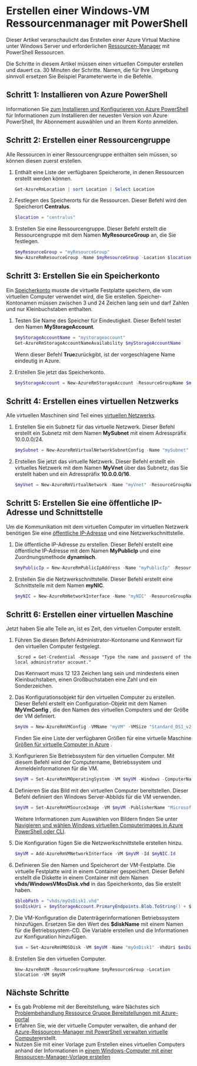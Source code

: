 <properties
    pageTitle="Erstellen einer Azure VM mit PowerShell | Microsoft Azure"
    description="Mit der Azure PowerShell und Azure Resource Manager einfach einen neuen virtuellen Computer mit Windows Server erstellt."
    services="virtual-machines-windows"
    documentationCenter=""
    authors="davidmu1"
    manager="timlt"
    editor=""
    tags="azure-resource-manager"/>

<tags
    ms.service="virtual-machines-windows"
    ms.workload="na"
    ms.tgt_pltfrm="na"
    ms.devlang="na"
    ms.topic="get-started-article"
    ms.date="10/21/2016"
    ms.author="davidmu"/>

# <a name="create-a-windows-vm-using-resource-manager-and-powershell"></a>Erstellen einer Windows-VM Ressourcenmanager mit PowerShell

Dieser Artikel veranschaulicht das Erstellen einer Azure Virtual Machine unter Windows Server und erforderlichen [Ressourcen-Manager](../azure-resource-manager/resource-group-overview.md) mit PowerShell Ressourcen. 

Die Schritte in diesem Artikel müssen einen virtuellen Computer erstellen und dauert ca. 30 Minuten der Schritte. Namen, die für Ihre Umgebung sinnvoll ersetzen Sie Beispiel Parameterwerte in die Befehle.

## <a name="step-1-install-azure-powershell"></a>Schritt 1: Installieren von Azure PowerShell

Informationen Sie [zum Installieren und Konfigurieren von Azure PowerShell](../powershell-install-configure.md) für Informationen zum Installieren der neuesten Version von Azure PowerShell, Ihr Abonnement auswählen und an Ihrem Konto anmelden.
        
## <a name="step-2-create-a-resource-group"></a>Schritt 2: Erstellen einer Ressourcengruppe

Alle Ressourcen in einer Ressourcengruppe enthalten sein müssen, so können diesen zuerst erstellen.  

1. Enthält eine Liste der verfügbaren Speicherorte, in denen Ressourcen erstellt werden können.

    ```powershell
    Get-AzureRmLocation | sort Location | Select Location
    ```

2. Festlegen des Speicherorts für die Ressourcen. Dieser Befehl wird den Speicherort **Centralus**.

    ```powershell
    $location = "centralus"
    ```
    
3. Erstellen Sie eine Ressourcengruppe. Dieser Befehl erstellt die Ressourcengruppe mit dem Namen **MyResourceGroup** an, die Sie festlegen.

    ```powershell
    $myResourceGroup = "myResourceGroup"
    New-AzureRmResourceGroup -Name $myResourceGroup -Location $location
    ```
    
## <a name="step-3-create-a-storage-account"></a>Schritt 3: Erstellen Sie ein Speicherkonto

Ein [Speicherkonto](../storage/storage-introduction.md) musste die virtuelle Festplatte speichern, die vom virtuellen Computer verwendet wird, die Sie erstellen. Speicher-Kontonamen müssen zwischen 3 und 24 Zeichen lang sein und darf Zahlen und nur Kleinbuchstaben enthalten.

1. Testen Sie Name des Speicher für Eindeutigkeit. Dieser Befehl testet den Namen **MyStorageAccount**.

    ```powershell
    $myStorageAccountName = "mystorageaccount"
    Get-AzureRmStorageAccountNameAvailability $myStorageAccountName
    ```
    
    Wenn dieser Befehl **True**zurückgibt, ist der vorgeschlagene Name eindeutig in Azure. 
    
2. Erstellen Sie jetzt das Speicherkonto.
    
    ```powershell    
    $myStorageAccount = New-AzureRmStorageAccount -ResourceGroupName $myResourceGroup -Name $myStorageAccountName -SkuName "Standard_LRS" -Kind "Storage" -Location $location
    ```
    
## <a name="step-4-create-a-virtual-network"></a>Schritt 4: Erstellen eines virtuellen Netzwerks

Alle virtuellen Maschinen sind Teil eines [virtuellen Netzwerks](../virtual-network/virtual-networks-overview.md).

1. Erstellen Sie ein Subnetz für das virtuelle Netzwerk. Dieser Befehl erstellt ein Subnetz mit dem Namen **MySubnet** mit einem Adresspräfix 10.0.0.0/24.
        
    ```powershell
    $mySubnet = New-AzureRmVirtualNetworkSubnetConfig -Name "mySubnet" -AddressPrefix 10.0.0.0/24
    ```
    
2. Erstellen Sie jetzt das virtuelle Netzwerk. Dieser Befehl erstellt ein virtuelles Netzwerk mit dem Namen **MyVnet** über das Subnetz, das Sie erstellt haben und ein Adresspräfix **10.0.0.0/16**.

    ```powershell
    $myVnet = New-AzureRmVirtualNetwork -Name "myVnet" -ResourceGroupName $myResourceGroup -Location $location -AddressPrefix 10.0.0.0/16 -Subnet $mySubnet
    ```
        
## <a name="step-5-create-a-public-ip-address-and-network-interface"></a>Schritt 5: Erstellen Sie eine öffentliche IP-Adresse und Schnittstelle

Um die Kommunikation mit dem virtuellen Computer im virtuellen Netzwerk benötigen Sie eine [öffentliche IP-Adresse](../virtual-network/virtual-network-ip-addresses-overview-arm.md) und eine Netzwerkschnittstelle.

1. Die öffentliche IP-Adresse zu erstellen. Dieser Befehl erstellt eine öffentliche IP-Adresse mit dem Namen **MyPublicIp** und eine Zuordnungsmethode **dynamisch**.
 
    ```powershell
    $myPublicIp = New-AzureRmPublicIpAddress -Name "myPublicIp" -ResourceGroupName $myResourceGroup -Location $location -AllocationMethod Dynamic
    ```
        
2. Erstellen Sie die Netzwerkschnittstelle. Dieser Befehl erstellt eine Schnittstelle mit dem Namen **myNIC**.

    ```powershell
    $myNIC = New-AzureRmNetworkInterface -Name "myNIC" -ResourceGroupName $myResourceGroup -Location $location -SubnetId $myVnet.Subnets[0].Id -PublicIpAddressId $myPublicIp.Id
    ```
       
## <a name="step-6-create-a-virtual-machine"></a>Schritt 6: Erstellen einer virtuellen Maschine

Jetzt haben Sie alle Teile an, ist es Zeit, den virtuellen Computer erstellt.

1. Führen Sie diesen Befehl Administrator-Kontoname und Kennwort für den virtuellen Computer festgelegt.

        $cred = Get-Credential -Message "Type the name and password of the local administrator account."
        
    Das Kennwort muss 12 123 Zeichen lang sein und mindestens einen Kleinbuchstaben, einen Großbuchstaben eine Zahl und ein Sonderzeichen. 
        
2. Das Konfigurationsobjekt für den virtuellen Computer zu erstellen. Dieser Befehl erstellt ein Configuration-Objekt mit dem Namen **MyVmConfig** , die den Namen des virtuellen Computers und der Größe der VM definiert.

    ```powershell
    $myVm = New-AzureRmVMConfig -VMName "myVM" -VMSize "Standard_DS1_v2"
    ```
     
    Finden Sie eine Liste der verfügbaren Größen für eine virtuelle Maschine [Größen für virtuelle Computer in Azure](virtual-machines-windows-sizes.md) .
    
3. Konfigurieren Sie Betriebssystem für den virtuellen Computer. Mit diesem Befehl wird der Computername, Betriebssystem und Anmeldeinformationen für die VM.

    ```powershell
    $myVM = Set-AzureRmVMOperatingSystem -VM $myVM -Windows -ComputerName "myVM" -Credential $cred -ProvisionVMAgent -EnableAutoUpdate
    ```
    
4. Definieren Sie das Bild mit den virtuellen Computer bereitstellen. Dieser Befehl definiert den Windows Server-Abbilds für die VM verwenden. 

    ```powershell
    $myVM = Set-AzureRmVMSourceImage -VM $myVM -PublisherName "MicrosoftWindowsServer" -Offer "WindowsServer" -Skus "2012-R2-Datacenter" -Version "latest"
    ```
        
    Weitere Informationen zum Auswählen von Bildern finden Sie unter [Navigieren und wählen Windows virtuellen Computerimages in Azure PowerShell oder CLI](virtual-machines-windows-cli-ps-findimage.md).
        
5. Die Konfiguration fügen Sie die Netzwerkschnittstelle erstellen hinzu.

    ```powershell
    $myVM = Add-AzureRmVMNetworkInterface -VM $myVM -Id $myNIC.Id
    ```
        
6. Definieren Sie den Namen und Speicherort der VM-Festplatte. Die virtuelle Festplatte wird in einem Container gespeichert. Dieser Befehl erstellt die Diskette in einem Container mit dem Namen **vhds/WindowsVMosDisk.vhd** in das Speicherkonto, das Sie erstellt haben.

    ```powershell
    $blobPath = "vhds/myOsDisk1.vhd"
    $osDiskUri = $myStorageAccount.PrimaryEndpoints.Blob.ToString() + $blobPath
    ```
        
7. Die VM-Konfiguration die Datenträgerinformationen Betriebssystem hinzufügen. Ersetzen Sie den Wert des **$diskName** mit einem Namen für die Betriebssystem-CD. Die Variable erstellen und die Informationen zur Konfiguration hinzufügen.
    
    ```powershell
    $vm = Set-AzureRmVMOSDisk -VM $myVM -Name "myOsDisk1" -VhdUri $osDiskUri -CreateOption fromImage
    ```
        
8. Erstellen Sie den virtuellen Computer.

    ```
    New-AzureRmVM -ResourceGroupName $myResourceGroup -Location $location -VM $myVM
    ```
                                  
## <a name="next-steps"></a>Nächste Schritte

- Es gab Probleme mit der Bereitstellung, wäre Nächstes sich [Problembehandlung Ressource Gruppe Bereitstellungen mit Azure-portal](../resource-manager-troubleshoot-deployments-portal.md)
- Erfahren Sie, wie der virtuelle Computer verwalten, die anhand der [Azure-Ressourcen-Manager mit PowerShell verwalten virtuelle Computer](virtual-machines-windows-ps-manage.md)erstellt.
- Nutzen Sie mit einer Vorlage zum Erstellen eines virtuellen Computers anhand der Informationen in [einem Windows-Computer mit einer Ressourcen-Manager-Vorlage erstellen](virtual-machines-windows-ps-template.md)
